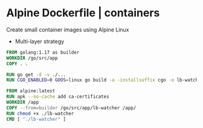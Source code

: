 # Alpine Dockerfile | containers

Create small container images using Alpine Linux

- Multi-layer strategy

```Dockerfile
FROM golang:1.17 as builder
WORKDIR /go/src/app
COPY . .

RUN go get -d -v ./...
RUN CGO_ENABLED=0 GOOS=linux go build -a -installsuffix cgo -o lb-watcher ./cmd/lb-watcher/

FROM alpine:latest
RUN apk --no-cache add ca-certificates
WORKDIR /app
COPY --from=builder /go/src/app/lb-watcher /app/
RUN chmod +x ./lb-watcher
CMD [ "./lb-watcher" ]
```
